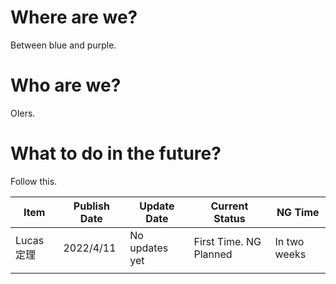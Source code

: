 # Where are we?

Between blue and purple.

# Who are we?

OIers.

# What to do in the future?

Follow this.

| Item      | Publish Date | Update Date    | Current Status         | NG Time      |
| --------- | ------------ | -------------- | ---------------------- | ------------ |
| Lucas定理 | 2022/4/11    | No updates yet | First Time. NG Planned | In two weeks |
|           |              |                |                        |              |

